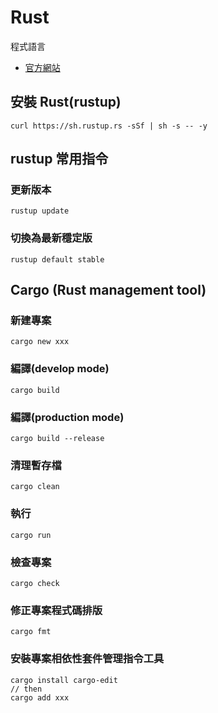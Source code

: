 # Rust

程式語言
- [官方網站](https://www.rust-lang.org/)

## 安裝 Rust(rustup)

```
curl https://sh.rustup.rs -sSf | sh -s -- -y
```

## rustup 常用指令

### 更新版本

```
rustup update
```

### 切換為最新穩定版

```
rustup default stable
```

## Cargo (Rust management tool)

### 新建專案

```
cargo new xxx
```

### 編譯(develop mode)

```
cargo build
```

### 編譯(production mode)

```
cargo build --release
```

### 清理暫存檔

```
cargo clean
```

### 執行

```
cargo run
```

### 檢查專案

```
cargo check
```

### 修正專案程式碼排版

```
cargo fmt
```

### 安裝專案相依性套件管理指令工具

```
cargo install cargo-edit
// then
cargo add xxx
```
